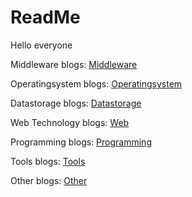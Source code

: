 ReadMe
====
Hello everyone

Middleware blogs: [Middleware](middleware)

Operatingsystem blogs: [Operatingsystem](operatingsystem)

Datastorage blogs: [Datastorage](datastorage)

Web Technology blogs: [Web](web)

Programming blogs: [Programming](programming)

Tools blogs: [Tools](tools)

Other blogs: [Other](other)